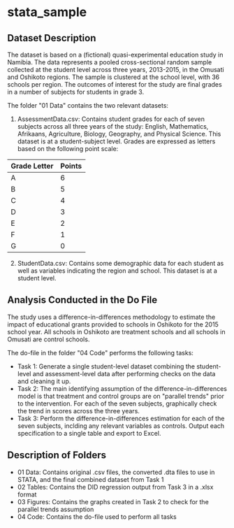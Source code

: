 # stata_sample

## Dataset Description

The dataset is based on a (fictional) quasi-experimental education study in Namibia. The data represents a pooled cross-sectional random sample 
collected at the student level across three years, 2013-2015, in the Omusati and Oshikoto regions. The sample is clustered at the school 
level, with 36 schools per region. The outcomes of interest for the study are final grades in a number of subjects for students in grade 3.
		
The folder "01 Data" contains the two relevant datasets:
		
1. AssessmentData.csv: Contains student grades for each of seven subjects across all three years of the study: English, Mathematics, Afrikaans, Agriculture, Biology, Geography, and Physical Science. This dataset is at a student-subject level. Grades are expressed as letters based on the following point scale:

Grade Letter  | Points
------------- | -------
A             | 6
B             | 5
C             | 4
D             | 3
E             | 2
F             | 1
G             | 0


2. StudentData.csv: Contains some demographic data for each student as well as variables indicating the region and school. This dataset is at a student level. 


## Analysis Conducted in the Do File

The study uses a difference-in-differences methodology to estimate the impact of educational grants provided to schools in Oshikoto for the 2015 school year. All schools in Oshikoto are treatment schools and all schools in Omusati are control schools.				
				
The do-file in the folder "04 Code" performs the following tasks:
			
* Task 1: Generate a single student-level dataset combining the student-level and assessment-level data after performing checks on the data and cleaning it up.
* Task 2: The main identifying assumption of the difference-in-differences model is that treatment and control groups are on "parallel trends" prior to the intervention. For each of the seven subjects, graphically check the trend in scores across the three years.
* Task 3: Perform the difference-in-differences estimation for each of the seven subjects, inclding any relevant variables as controls. Output each specification to a single table and export to Excel.


## Description of Folders

* 01 Data: Contains original .csv files, the converted .dta files to use in STATA, and the final combined dataset from Task 1
* 02 Tables: Contains the DID regression output from Task 3 in a .xlsx format
* 03 Figures: Contains the graphs created in Task 2 to check for the parallel trends assumption
* 04 Code: Contains the do-file used to perform all tasks
